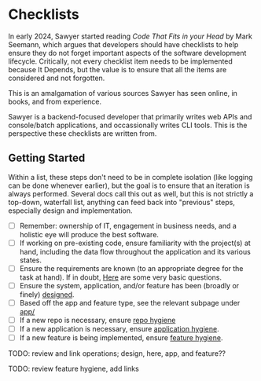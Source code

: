 # Checklists

In early 2024, Sawyer started reading *Code That Fits in your Head* by Mark Seemann, which argues
that developers should have checklists to help ensure they do not forget important aspects of the
software development lifecycle. Critically, not every checklist item needs to be implemented because
It Depends, but the value is to ensure that all the items are considered and not forgotten.

This is an amalgamation of various sources Sawyer has seen online, in books, and from experience.

Sawyer is a backend-focused developer that primarily writes web APIs and console/batch applications,
and occassionally writes CLI tools. This is the perspective these checklists are written from.

## Getting Started

Within a list, these steps don't need to be in complete isolation (like logging can be done whenever
earlier), but the goal is to ensure that an iteration is always performed. Several docs call this
out as well, but this is not strictly a top-down, waterfall list, anything can feed back into
"previous" steps, especially design and implementation.

- [ ] Remember: ownership of IT, engagement in business needs, and a holistic eye will produce the
best software.
- [ ] If working on pre-existing code, ensure familiarity with the project(s) at hand, including the
data flow throughout the application and its various states.
- [ ] Ensure the requirements are known (to an appropriate degree for the task at hand). If in
doubt, [Here](./requirements.md) are some very basic questions.
- [ ] Ensure the system, application, and/or feature has been (broadly or finely)
[designed](./design.md).
- [ ] Based off the app and feature type, see the relevant subpage under [app/](./app/)
- [ ] If a new repo is necessary, ensure [repo hygiene](./repoHygiene.md)
- [ ] If a new application is necessary, ensure [application hygiene](./appHygiene.md).
- [ ] If a new feature is being implemented, ensure [feature hygiene](./featureHygiene.md).

TODO: review and link operations; design, here, app, and feature??

TODO: review feature hygiene, add links

